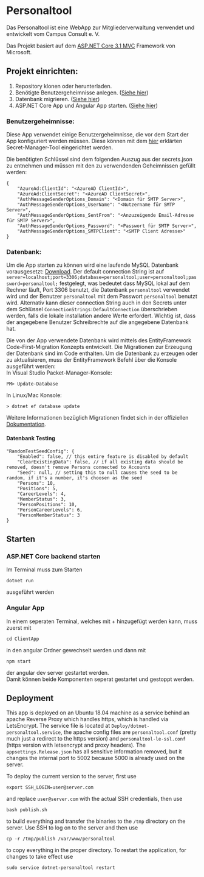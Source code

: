 # Personaltool

Das Personaltool ist eine WebApp zur Mitgliederverwaltung verwendet und entwickelt vom Campus Consult e. V.

Das Projekt basiert auf dem [ASP.NET Core 3.1 MVC](https://docs.microsoft.com/de-de/aspnet/core/mvc/overview?view=aspnetcore-3.1) Framework von Microsoft.

## Projekt einrichten:

1. Repository klonen oder herunterladen.
2. Benötigte Benutzergeheimnisse anlegen. ([Siehe hier](###Benutzergeheimnisse))
3. Datenbank migrieren. ([Siehe hier](###Datenbank))
4. ASP.NET Core App und Angular App starten. ([Siehe hier](###Starten))

### Benutzergeheimnisse:
Diese App verwendet einige Benutzergeheimnisse, die vor dem Start der App konfiguriert werden müssen. Diese können mit dem [hier](https://docs.microsoft.com/de-de/aspnet/core/security/app-secrets?view=aspnetcore-3.1) erklärten Secret-Manager-Tool eingerichtet werden.

Die benötigten Schlüssel sind dem folgenden Auszug aus der secrets.json zu entnehmen und müssen mit den zu verwendenden Geheimnissen gefüllt werden:

    {
        "AzureAd:ClientId": "<AzureAD ClientId>",
        "AzureAd:ClientSecret": "<AzureAD ClientSecret>",
        "AuthMessageSenderOptions_Domain": "<Domain für SMTP Server>",
        "AuthMessageSenderOptions_UserName": "<Nutzername für SMTP Server>",
        "AuthMessageSenderOptions_SentFrom": "<Anzuzeigende Email-Adresse für SMTP Server>",
        "AuthMessageSenderOptions_Password": "<Passwort für SMTP Server>",
        "AuthMessageSenderOptions_SMTPClient": "<SMTP Client Adresse>"
    }

### Datenbank:
Um die App starten zu können wird eine laufende MySQL Datenbank vorausgesetzt: [Download](https://dev.mysql.com/downloads/mysql/). Der default connection String ist auf `server=localhost;port=3306;database=personaltool;user=personaltool;password=personaltool;` festgelegt, was bedeutet dass MySQL lokal auf dem Rechner läuft, Port 3306 benutzt, die Datenbank `personaltool` verwendet wird und der Benutzer `personaltool` mit dem Passwort `personaltool` benutzt wird. Alternativ kann dieser connection String auch in den Secrets unter dem Schlüssel `ConnectionStrings:DefaultConnection` überschrieben werden, falls die lokale installation andere Werte erfordert. Wichtig ist, dass der angegebene Benutzer Schreibrechte auf die angegebene Datenbank hat.

Die von der App verwendete Datenbank wird mittels des EntityFramework Code-First-Migration Konzepts entwickelt. Die Migrationen zur Erzeugung der Datenbank sind im Code enthalten. Um die Datenbank zu erzeugen oder zu aktualisieren, muss der EntityFramework Befehl über die Konsole ausgeführt werden:  
In Visual Studio Packet-Manager-Konsole:

    PM> Update-Database

In Linux/Mac Konsole:

    > dotnet ef database update

Weitere Informationen bezüglich Migrationen findet sich in der offiziellen [Dokumentation](https://docs.microsoft.com/en-us/ef/core/managing-schemas/migrations/).

#### Datenbank Testing

    "RandomTestSeedConfig": {
        "Enabled": false, // this entire feature is disabled by default
        "ClearExistingData": false, // if all existing data should be removed, doesn't remove Persons connected to Accounts
        "Seed": null, // setting this to null causes the seed to be random, if it's a number, it's choosen as the seed
        "Persons": 10,
        "Positions": 5,
        "CareerLevels": 4,
        "MemberStatus": 3,
        "PersonPositions": 10,
        "PersonCareerLevels": 6,
        "PersonMemberStatus": 3
    }

## Starten
### ASP.NET Core backend starten
Im Terminal muss zum Starten

    dotnet run

ausgeführt werden
### Angular App
In einem seperaten Terminal, welches mit + hinzugefügt werden kann, muss zuerst mit

    cd ClientApp

in den angular Ordner gewechselt werden und dann mit

    npm start

der angular dev server gestartet werden.  
Damit können beide Komponenten seperat gestartet und gestoppt werden.

## Deployment
This app is deployed on an Ubuntu 18.04 machine as a service behind an apache Reverse Proxy which handles https, which is handled via LetsEncrypt. The service file is located at `Deploy/dotnet-personaltool.service`, the apache config files are `personaltool.conf` (pretty much just a redirect to the https version) and `personaltool-le-ssl.conf` (https version with letsencrypt and proxy headers). The `appsettings.Release.json` has all sensitive information removed, but it changes the internal port to 5002 because 5000 is already used on the server.

To deploy the current version to the server, first use

    export SSH_LOGIN=user@server.com

and replace `user@server.com` with the actual SSH credentials, then use

    bash publish.sh

to build everything and transfer the binaries to the `/tmp` directory on the server. Use SSH to log on to the server and then use

    cp -r /tmp/publish /var/www/personaltool

to copy everything in the proper directory. To restart the application, for changes to take effect use

    sudo service dotnet-personaltool restart

